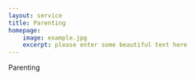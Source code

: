 ```yaml
---
layout: service
title: Parenting
homepage: 
    image: example.jpg
    excerpt: please enter some beautiful text here
---
```


Parenting